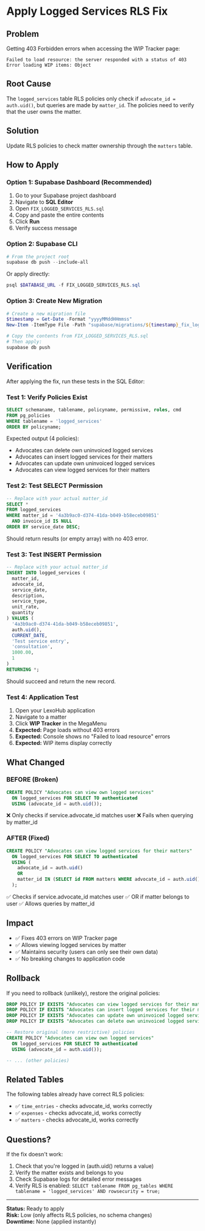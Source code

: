 # Apply Logged Services RLS Fix

## Problem
Getting 403 Forbidden errors when accessing the WIP Tracker page:
```
Failed to load resource: the server responded with a status of 403
Error loading WIP items: Object
```

## Root Cause
The `logged_services` table RLS policies only check if `advocate_id = auth.uid()`, but queries are made by `matter_id`. The policies need to verify that the user owns the matter.

## Solution
Update RLS policies to check matter ownership through the `matters` table.

## How to Apply

### Option 1: Supabase Dashboard (Recommended)
1. Go to your Supabase project dashboard
2. Navigate to **SQL Editor**
3. Open `FIX_LOGGED_SERVICES_RLS.sql`
4. Copy and paste the entire contents
5. Click **Run**
6. Verify success message

### Option 2: Supabase CLI
```powershell
# From the project root
supabase db push --include-all
```

Or apply directly:
```powershell
psql $DATABASE_URL -f FIX_LOGGED_SERVICES_RLS.sql
```

### Option 3: Create New Migration
```powershell
# Create a new migration file
$timestamp = Get-Date -Format "yyyyMMddHHmmss"
New-Item -ItemType File -Path "supabase/migrations/${timestamp}_fix_logged_services_rls.sql"

# Copy the contents from FIX_LOGGED_SERVICES_RLS.sql
# Then apply:
supabase db push
```

## Verification

After applying the fix, run these tests in the SQL Editor:

### Test 1: Verify Policies Exist
```sql
SELECT schemaname, tablename, policyname, permissive, roles, cmd
FROM pg_policies
WHERE tablename = 'logged_services'
ORDER BY policyname;
```

Expected output (4 policies):
- Advocates can delete own uninvoiced logged services
- Advocates can insert logged services for their matters
- Advocates can update own uninvoiced logged services
- Advocates can view logged services for their matters

### Test 2: Test SELECT Permission
```sql
-- Replace with your actual matter_id
SELECT * 
FROM logged_services 
WHERE matter_id = '4a3b9ac0-d374-41da-b049-b58eceb09851' 
  AND invoice_id IS NULL
ORDER BY service_date DESC;
```

Should return results (or empty array) with no 403 error.

### Test 3: Test INSERT Permission
```sql
-- Replace with your actual matter_id
INSERT INTO logged_services (
  matter_id, 
  advocate_id, 
  service_date, 
  description, 
  service_type, 
  unit_rate,
  quantity
) VALUES (
  '4a3b9ac0-d374-41da-b049-b58eceb09851',
  auth.uid(),
  CURRENT_DATE,
  'Test service entry',
  'consultation',
  1000.00,
  1
)
RETURNING *;
```

Should succeed and return the new record.

### Test 4: Application Test
1. Open your LexoHub application
2. Navigate to a matter
3. Click **WIP Tracker** in the MegaMenu
4. **Expected:** Page loads without 403 errors
5. **Expected:** Console shows no "Failed to load resource" errors
6. **Expected:** WIP items display correctly

## What Changed

### BEFORE (Broken)
```sql
CREATE POLICY "Advocates can view own logged services"
  ON logged_services FOR SELECT TO authenticated
  USING (advocate_id = auth.uid());
```
❌ Only checks if service.advocate_id matches user
❌ Fails when querying by matter_id

### AFTER (Fixed)
```sql
CREATE POLICY "Advocates can view logged services for their matters"
  ON logged_services FOR SELECT TO authenticated
  USING (
    advocate_id = auth.uid()
    OR
    matter_id IN (SELECT id FROM matters WHERE advocate_id = auth.uid())
  );
```
✅ Checks if service.advocate_id matches user
✅ OR if matter belongs to user
✅ Allows queries by matter_id

## Impact
- ✅ Fixes 403 errors on WIP Tracker page
- ✅ Allows viewing logged services by matter
- ✅ Maintains security (users can only see their own data)
- ✅ No breaking changes to application code

## Rollback
If you need to rollback (unlikely), restore the original policies:

```sql
DROP POLICY IF EXISTS "Advocates can view logged services for their matters" ON logged_services;
DROP POLICY IF EXISTS "Advocates can insert logged services for their matters" ON logged_services;
DROP POLICY IF EXISTS "Advocates can update own uninvoiced logged services" ON logged_services;
DROP POLICY IF EXISTS "Advocates can delete own uninvoiced logged services" ON logged_services;

-- Restore original (more restrictive) policies
CREATE POLICY "Advocates can view own logged services"
  ON logged_services FOR SELECT TO authenticated
  USING (advocate_id = auth.uid());

-- ... (other policies)
```

## Related Tables
The following tables already have correct RLS policies:
- ✅ `time_entries` - checks advocate_id, works correctly
- ✅ `expenses` - checks advocate_id, works correctly
- ✅ `matters` - checks advocate_id, works correctly

## Questions?
If the fix doesn't work:
1. Check that you're logged in (auth.uid() returns a value)
2. Verify the matter exists and belongs to you
3. Check Supabase logs for detailed error messages
4. Verify RLS is enabled: `SELECT tablename FROM pg_tables WHERE tablename = 'logged_services' AND rowsecurity = true;`

---

**Status:** Ready to apply  
**Risk:** Low (only affects RLS policies, no schema changes)  
**Downtime:** None (applied instantly)
